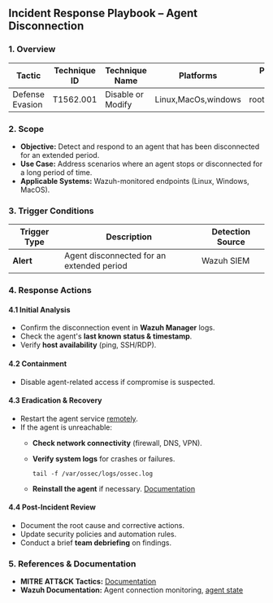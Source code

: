 ## Incident Response Playbook – Agent Disconnection

### 1. Overview
| Tactic | Technique ID | Technique Name | Platforms | Permissions Required | Last Updated|
| ------ | ------------ | -------------- | ---------- |--------------------- |-----------|
|Defense Evasion | T1562.001 |Disable or Modify | Linux,MacOs,windows| root,Administrator                | 2025-04-02|


### 2. Scope
- **Objective:** Detect and respond to an agent that has been disconnected for an extended period.
- **Use Case:** Address scenarios where an agent stops or disconnected for a long period of time.
- **Applicable Systems:** Wazuh-monitored endpoints (Linux, Windows, MacOS).

### 3. Trigger Conditions

| **Trigger Type** | **Description** | **Detection Source** |
|-----------------|----------------|----------------------|
| **Alert** | Agent disconnected for an extended period | Wazuh SIEM |



### 4. Response Actions

#### 4.1 Initial Analysis
- Confirm the disconnection event in **Wazuh Manager** logs.
- Check the agent's **last known status & timestamp**.
- Verify **host availability** (ping, SSH/RDP).

#### 4.2 Containment
- Disable agent-related access if compromise is suspected.

#### 4.3 Eradication & Recovery
- Restart the agent service [remotely](https://documentation.wazuh.com/current/user-manual/reference/tools/agent-control.html#agent-control).
- If the agent is unreachable:
  - **Check network connectivity** (firewall, DNS, VPN).
  - **Verify system logs** for crashes or failures.
    ```
    tail -f /var/ossec/logs/ossec.log
    ```

  - **Reinstall the agent** if necessary. [Documentation](https://adorsys.atlassian.net/wiki/spaces/Wazuh/pages/1413742931/Wazuh+Agent+Enrollment+guide)

#### 4.4 Post-Incident Review
- Document the root cause and corrective actions.
- Update security policies and automation rules.
- Conduct a brief **team debriefing** on findings.

### 5. References & Documentation
- **MITRE ATT&CK Tactics:** [Documentation](https://attack.mitre.org/techniques/T1562/001/)
- **Wazuh Documentation:** Agent connection monitoring, [agent state](https://documentation.wazuh.com/current/user-manual/reference/tools/wazuh-control.html)



